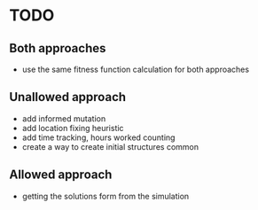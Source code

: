 # TODO

## Both approaches

- use the same fitness function calculation for both approaches

## Unallowed approach

- add informed mutation
- add location fixing heuristic
- add time tracking, hours worked counting
- create a way to create initial structures common

## Allowed approach

- getting the solutions form from the simulation
